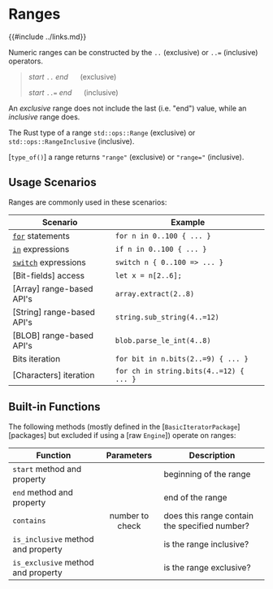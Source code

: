 Ranges
======

{{#include ../links.md}}

Numeric ranges can be constructed by the `..` (exclusive) or `..=` (inclusive) operators.

> _start_ `..` _end_ &nbsp;&nbsp;&nbsp;&nbsp; (exclusive)
>
> _start_ `..=` _end_ &nbsp;&nbsp;&nbsp;&nbsp; (inclusive)

An _exclusive_ range does not include the last (i.e. "end") value, while an _inclusive_ range does.

The Rust type of a range `std::ops::Range` (exclusive) or `std::ops::RangeInclusive` (inclusive).

[`type_of()`] a range returns `"range"` (exclusive) or `"range="` (inclusive).


Usage Scenarios
---------------

Ranges are commonly used in these scenarios:

| Scenario                                               | Example                                 |
| ------------------------------------------------------ | --------------------------------------- |
| [`for`]({{rootUrl}}/language/for.md) statements        | `for n in 0..100 { ... }`               |
| [`in`]({{rootUrl}}/language/in.md) expressions         | `if n in 0..100 { ... }`                |
| [`switch`]({{rootUrl}}/language/switch.md) expressions | `switch n { 0..100 => ... }`            |
| [Bit-fields] access                                    | `let x = n[2..6];`                      |
| [Array] range-based API's                              | `array.extract(2..8)`                   |
| [String] range-based API's                             | `string.sub_string(4..=12)`             |
| [BLOB] range-based API's                               | `blob.parse_le_int(4..8)`               |
| Bits iteration                                         | `for bit in n.bits(2..=9) { ... }`      |
| [Characters] iteration                                 | `for ch in string.bits(4..=12) { ... }` |


Built-in Functions
-----------------

The following methods (mostly defined in the [`BasicIteratorPackage`][packages] but excluded if
using a [raw `Engine`]) operate on ranges:

| Function                           |   Parameters    | Description                                   |
| ---------------------------------- | :-------------: | --------------------------------------------- |
| `start` method and property        |                 | beginning of the range                        |
| `end` method and property          |                 | end of the range                              |
| `contains`                         | number to check | does this range contain the specified number? |
| `is_inclusive` method and property |                 | is the range inclusive?                       |
| `is_exclusive` method and property |                 | is the range exclusive?                       |
